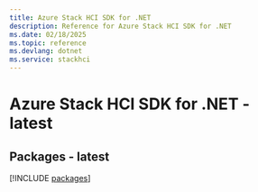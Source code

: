 ```yaml
---
title: Azure Stack HCI SDK for .NET
description: Reference for Azure Stack HCI SDK for .NET
ms.date: 02/18/2025
ms.topic: reference
ms.devlang: dotnet
ms.service: stackhci
---
```

# Azure Stack HCI SDK for .NET - latest
## Packages - latest
[!INCLUDE [packages](stack-hci-index.md)]
